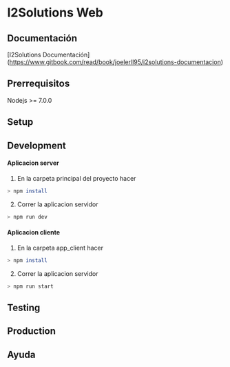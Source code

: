 <!-- https://blog.risingstack.com/
  node-js-project-structure-tutorial-node-js-at-scale/ -->


<!-- development
testing
production -->

# I2Solutions Web


## Documentación
[I2Solutions Documentación] (https://www.gitbook.com/read/book/joelerll95/i2solutions-documentacion)

## Prerrequisitos

Nodejs >= 7.0.0

## Setup


## Development

#### Aplicacion server

1. En la carpeta principal del proyecto hacer

```sh
> npm install
```

2. Correr la aplicacion servidor

```sh
> npm run dev
```

#### Aplicacion cliente

1. En la carpeta app_client hacer

```sh
> npm install
```

2. Correr la aplicacion servidor

```sh
> npm run start
```


## Testing


## Production


## Ayuda
